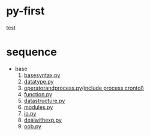# py-first
test

# sequence
- base
    1. [basesyntax.py](./base/basesyntax.py)
    1. [datatype.py](./base/datatype.py)
    1. [operatorandprocess.py(include process crontol)](./base/operatorandprocess.py) 
    1. [function.py](./base/function.py)
    1. [datastructure.py](./base/datastructure.py)
    1. [modules.py](./base/modules.py)
    1. [io.py](./base/io.py)
    1. [dealwithexp.py](./banse/dealwithexp.py)
    1. [oob.py](./banse/oob.py)
    
